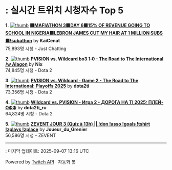 # : 실시간 트위치 시청자수 Top 5

**1.** [![thumb](https://static-cdn.jtvnw.net/previews-ttv/live_user_kaicenat-320x180.jpg)](https://twitch.tv/KaiCenat)
**[🟪MAFIATHON 3🟪DAY 6🟪15% OF REVENUE GOING TO SCHOOL IN NIGERIA🟪LEBRON JAMES CUT MY HAIR AT 1 MILLION SUBS🟪!subathon](https://twitch.tv/KaiCenat)** by **KaiCenat**<br>75,893명 시청  - Just Chatting

**2.** [![thumb](https://static-cdn.jtvnw.net/previews-ttv/live_user_nix-320x180.jpg)](https://twitch.tv/Nix)
**[PVISION vs. Wildcard bo3 1:0 - The Road to The International /w Alagon](https://twitch.tv/Nix)** by **Nix**<br>74,845명 시청  - Dota 2

**3.** [![thumb](https://static-cdn.jtvnw.net/previews-ttv/live_user_dota2ti-320x180.jpg)](https://twitch.tv/dota2ti)
**[PVISION vs. Wildcard - Game 2 - The Road to The International: Playoffs 2025](https://twitch.tv/dota2ti)** by **dota2ti**<br>73,356명 시청  - Dota 2

**4.** [![thumb](https://static-cdn.jtvnw.net/previews-ttv/live_user_dota2ti_ru-320x180.jpg)](https://twitch.tv/dota2ti_ru)
**[Wildcard vs. PVISION - Игра 2 - ДОРОГА НА TI 2025: ПЛЕЙ-ОФФ](https://twitch.tv/dota2ti_ru)** by **dota2ti_ru**<br>64,824명 시청  - Dota 2

**5.** [![thumb](https://static-cdn.jtvnw.net/previews-ttv/live_user_joueur_du_grenier-320x180.jpg)](https://twitch.tv/Joueur_du_Grenier)
**[ZEVENT JOUR 3 (Quiz à 13h) || !don !asso !goals !tshirt !zplays !zplace](https://twitch.tv/Joueur_du_Grenier)** by **Joueur_du_Grenier**<br>56,586명 시청  - ZEVENT


---
: 마지막 업데이트: 2025-09-07 13:16 UTC

Powered by [Twitch API](https://dev.twitch.tv/docs/api/reference) · 자동화 봇